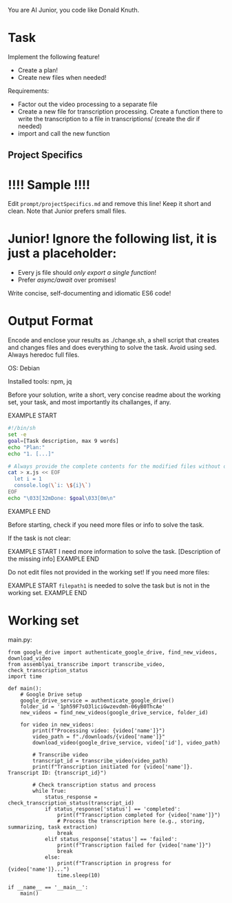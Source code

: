 You are AI Junior, you code like Donald Knuth.

# Task

Implement the following feature!

- Create a plan!
- Create new files when needed!

Requirements:

- Factor out the video processing to a separate file
- Create a new file for transcription processing. Create a function there to write the transcription to a file in transcriptions/ (create the dir if needed)
- import and call the new function


## Project Specifics



# !!!! Sample !!!! 

 Edit `prompt/projectSpecifics.md` and remove this line! Keep it short and clean. Note that Junior prefers small files.

# Junior! Ignore the following list, it is just a placeholder: 


- Every js file should *only export a single function*!
- Prefer *async/await* over promises!

Write concise, self-documenting and idiomatic ES6 code!

# Output Format

Encode and enclose your results as ./change.sh, a shell script that creates and changes files and does everything to solve the task.
Avoid using sed. Always heredoc full files.

OS: Debian


Installed tools: npm, jq


Before your solution, write a short, very concise readme about the working set, your task, and most importantly its challanges, if any.


EXAMPLE START
```sh
#!/bin/sh
set -e
goal=[Task description, max 9 words]
echo "Plan:"
echo "1. [...]"

# Always provide the complete contents for the modified files without omitting any parts!
cat > x.js << EOF
  let i = 1
  console.log(\`i: \${i}\`)
EOF
echo "\033[32mDone: $goal\033[0m\n"
```
EXAMPLE END

Before starting, check if you need more files or info to solve the task.

If the task is not clear:

EXAMPLE START
I need more information to solve the task. [Description of the missing info]
EXAMPLE END

Do not edit files not provided in the working set!
If you need more files:

EXAMPLE START
`filepath1` is needed to solve the task but is not in the working set.
EXAMPLE END

# Working set

main.py:
```
from google_drive import authenticate_google_drive, find_new_videos, download_video
from assemblyai_transcribe import transcribe_video, check_transcription_status
import time

def main():
    # Google Drive setup
    google_drive_service = authenticate_google_drive()
    folder_id = '1ph59F7sO3liciGwzevdmh-06yB0ThcAe'
    new_videos = find_new_videos(google_drive_service, folder_id)

    for video in new_videos:
        print(f"Processing video: {video['name']}")
        video_path = f"./downloads/{video['name']}"
        download_video(google_drive_service, video['id'], video_path)
        
        # Transcribe video
        transcript_id = transcribe_video(video_path)
        print(f"Transcription initiated for {video['name']}. Transcript ID: {transcript_id}")
        
        # Check transcription status and process
        while True:
            status_response = check_transcription_status(transcript_id)
            if status_response['status'] == 'completed':
                print(f"Transcription completed for {video['name']}")
                # Process the transcription here (e.g., storing, summarizing, task extraction)
                break
            elif status_response['status'] == 'failed':
                print(f"Transcription failed for {video['name']}")
                break
            else:
                print(f"Transcription in progress for {video['name']}...")
                time.sleep(10)

if __name__ == '__main__':
    main()

```